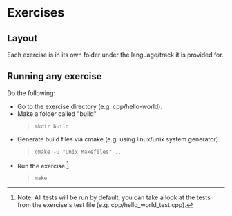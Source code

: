 # Exercises

## Layout
Each exercise is in its own folder under the language/track it is provided for.

## Running any exercise
Do the following:
- Go to the exercise directory (e.g. cpp/hello-world).
- Make a folder called "build"
  > `mkdir build`
- Generate build files via cmake (e.g. using linux/unix system generator).
  > `cmake -G "Unix Makefiles" ..`
- Run the exercise.[^1]
  > `make`

[^1]: Note: All tests will be run by default, you can take a look at the tests from the exercise's test file (e.g. cpp/hello_world_test.cpp).
